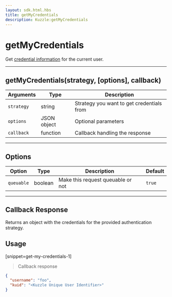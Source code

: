 ```yaml
---
layout: sdk.html.hbs
title: getMyCredentials
description: Kuzzle:getMyCredentials
---
```


# getMyCredentials

Get [credential information](/guide/1/essentials/user-authentication/#user-credentials) for the current user.

---

## getMyCredentials(strategy, [options], callback)

| Arguments  | Type        | Description                               |
| ---------- | ----------- | ----------------------------------------- |
| `strategy` | string      | Strategy you want to get credentials from |
| `options`  | JSON object | Optional parameters                       |
| `callback` | function    | Callback handling the response            |

---

## Options

| Option     | Type    | Description                       | Default |
| ---------- | ------- | --------------------------------- | ------- |
| `queuable` | boolean | Make this request queuable or not | `true`  |

---

## Callback Response

Returns an object with the credentials for the provided authentication strategy.

## Usage

[snippet=get-my-credentials-1]

> Callback response

```json
{
  "username": "foo",
  "kuid": "<Kuzzle Unique User Identifier>"
}
```
